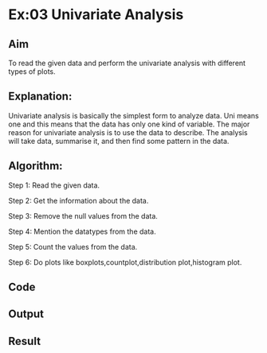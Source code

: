 # Ex:03 Univariate Analysis

## Aim

To read the given data and perform the univariate analysis with different types of plots.

## Explanation:

Univariate analysis is basically the simplest form to analyze data. Uni means one and this means that the data has only one kind of variable. The major reason for univariate analysis is to use the data to describe. The analysis will take data, summarise it, and then find some pattern in the data.

## Algorithm:

Step 1:
Read the given data.

Step 2:
Get the information about the data.

Step 3:
Remove the null values from the data.

Step 4:
Mention the datatypes from the data.

Step 5:
Count the values from the data.

Step 6:
Do plots like boxplots,countplot,distribution plot,histogram plot.

## Code



## Output


## Result
